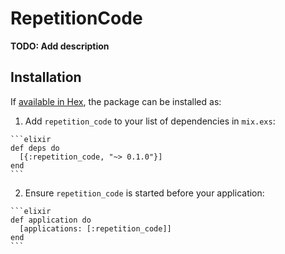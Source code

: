 # RepetitionCode

**TODO: Add description**

## Installation

If [available in Hex](https://hex.pm/docs/publish), the package can be installed as:

  1. Add `repetition_code` to your list of dependencies in `mix.exs`:

    ```elixir
    def deps do
      [{:repetition_code, "~> 0.1.0"}]
    end
    ```

  2. Ensure `repetition_code` is started before your application:

    ```elixir
    def application do
      [applications: [:repetition_code]]
    end
    ```

